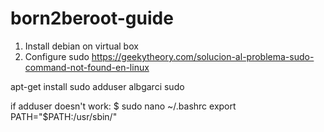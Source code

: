 # born2beroot-guide

1. Install debian on virtual box
2. Configure sudo https://geekytheory.com/solucion-al-problema-sudo-command-not-found-en-linux

apt-get install sudo
adduser albgarci sudo

if adduser doesn't work:
$ sudo nano ~/.bashrc
export PATH="$PATH:/usr/sbin/"
